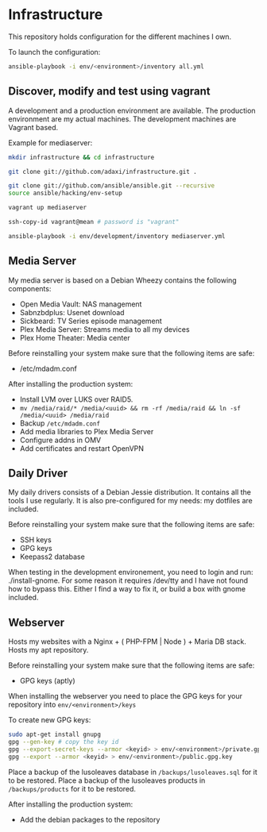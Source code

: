 Infrastructure
==============

This repository holds configuration for the different machines I own.

To launch the configuration:

```sh
ansible-playbook -i env/<environment>/inventory all.yml
```

Discover, modify and test using vagrant
---------------------------------------

A development and a production environment are available. The production environment
are my actual machines. The development machines are Vagrant based.

Example for mediaserver:

```sh
mkdir infrastructure && cd infrastructure

git clone git://github.com/adaxi/infrastructure.git .

git clone git://github.com/ansible/ansible.git --recursive
source ansible/hacking/env-setup

vagrant up mediaserver

ssh-copy-id vagrant@mean # password is "vagrant"

ansible-playbook -i env/development/inventory mediaserver.yml
```


Media Server
------------

My media server is based on a Debian Wheezy contains the following components:
 * Open Media Vault: NAS management
 * Sabnzbdplus: Usenet download
 * Sickbeard: TV Series episode management
 * Plex Media Server: Streams media to all my devices
 * Plex Home Theater: Media center


Before reinstalling your system make sure that the following items are safe:
 * /etc/mdadm.conf

After installing the production system:
 * Install LVM over LUKS over RAID5.
 * ```mv /media/raid/* /media/<uuid> && rm -rf /media/raid && ln -sf /media/<uuid> /media/raid```
 * Backup ```/etc/mdadm.conf```
 * Add media libraries to Plex Media Server
 * Configure addns in OMV
 * Add certificates and restart OpenVPN


Daily Driver
------------

My daily drivers consists of a Debian Jessie distribution. It contains all the tools
I use regularly. It is also pre-configured for my needs: my dotfiles are included.

Before reinstalling your system make sure that the following items are safe:
 * SSH keys
 * GPG keys
 * Keepass2 database

When testing in the development environement, you need to login and run:
./install-gnome.
For some reason it requires /dev/tty and I have not found how to bypass
this. Either I find a way to fix it, or build a box with gnome included.


Webserver
---------

Hosts my websites with a Nginx + ( PHP-FPM | Node ) + Maria DB stack.
Hosts my apt repository.

Before reinstalling your system make sure that the following items are safe:
 * GPG keys (aptly)

When installing the webserver you need to place the GPG keys for your repository
into ```env/<environment>/keys```

To create new GPG keys:
```sh
sudo apt-get install gnupg
gpg --gen-key # copy the key id
gpg --export-secret-keys --armor <keyid> > env/<environment>/private.gpg.key
gpg --export --armor <keyid> > env/<environment>/public.gpg.key

```

Place a backup of the lusoleaves database in ```/backups/lusoleaves.sql``` for it to be restored.
Place a backup of the lusoleaves products in ```/backups/products``` for it to be restored.

After installing the production system:
 * Add the debian packages to the repository



